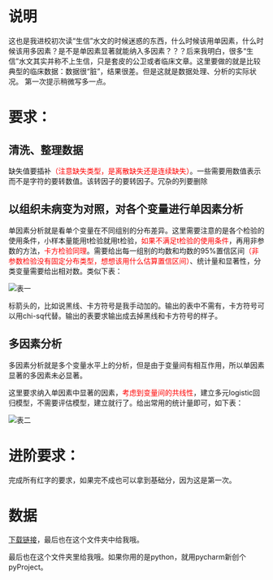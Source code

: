 # 说明

这也是我进校初次读“生信”水文的时候迷惑的东西，什么时候该用单因素，什么时候该用多因素？是不是单因素显著就能纳入多因素？？？后来我明白，很多“生信”水文其实并称不上生信，只是套皮的公卫或者临床文章。这里要做的就是比较典型的临床数据：数据很“脏”，结果很差。但是这就是数据处理、分析的实际状况。
第一次提示稍微写多一点。

# 要求：

## 清洗、整理数据

缺失值要插补<font color=Red>（注意缺失类型，是离散缺失还是连续缺失）</font>。一些需要用数值表示而不是字符的要转数值。该转因子的要转因子。冗杂的列要删除

## 以组织未病变为对照，对各个变量进行单因素分析

单因素分析就是看单个变量在不同组别的分布差异。这里需要注意的是各个检验的使用条件，小样本量能用t检验就用t检验，<font color=Red>如果不满足t检验的使用条件</font>，再用非参数的方法，<font color=Red>卡方检验同理</font>。需要给出每一组别的均数和均数的95%置信区间<font color=Red>（非参数检验没有固定分布类型，想想该用什么估算置信区间）</font>、统计量和显著性，分类变量需要给出相对数。类似下表：

![表一](./pic/表1.png "表一")

标箭头的，比如说黑线、卡方符号是我手动加的。输出的表中不需有，卡方符号可以用chi-sq代替。输出的表要求输出成去掉黑线和卡方符号的样子。

## 多因素分析

多因素分析就是多个变量水平上的分析，但是由于变量间有相互作用，所以单因素显著的多因素未必显著。

这里要求纳入单因素中显著的因素，<font color=Red>考虑到变量间的共线性</font>，建立多元logistic回归模型，不需要评估模型，建立就行了。给出常用的统计量即可，如下表：

![表二](./pic/表2.png "表二")

# 进阶要求：


完成所有红字的要求，如果完不成也可以拿到基础分，因为这是第一次。


# 数据

[下载链接](https://pan.baidu.com/s/1ibUHpGeh2Yngv67KRwePTw?pwd=9uql)，最后也在这个文件夹中给我哦。

最后也在这个文件夹里给我哦。如果你用的是python，就用pycharm新创个pyProject。
